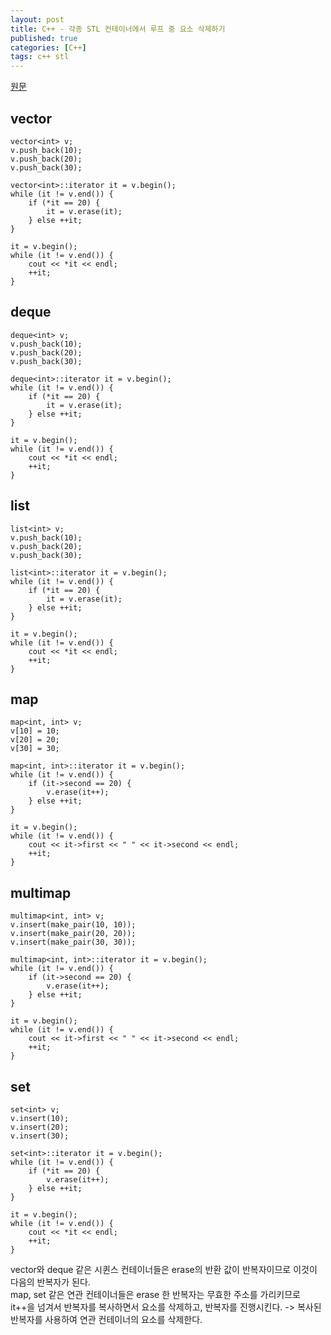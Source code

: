 ```yaml
---
layout: post
title: C++ - 각종 STL 컨테이너에서 루프 중 요소 삭제하기
published: true
categories: [C++]
tags: c++ stl
---
```

[원문](https://qiita.com/satoruhiga/items/fa6eae09c9d89bd48b5d   )  
  
## vector
  
```
vector<int> v;
v.push_back(10);
v.push_back(20);
v.push_back(30);

vector<int>::iterator it = v.begin();
while (it != v.end()) {
    if (*it == 20) {
        it = v.erase(it);
    } else ++it;
}

it = v.begin();
while (it != v.end()) {
    cout << *it << endl;
    ++it;
}
```
  
  
## deque
  
```
deque<int> v;
v.push_back(10);
v.push_back(20);
v.push_back(30);

deque<int>::iterator it = v.begin();
while (it != v.end()) {
    if (*it == 20) {
        it = v.erase(it);
    } else ++it;
}

it = v.begin();
while (it != v.end()) {
    cout << *it << endl;
    ++it;
}
```
  
  
## list
  
```
list<int> v;
v.push_back(10);
v.push_back(20);
v.push_back(30);

list<int>::iterator it = v.begin();
while (it != v.end()) {
    if (*it == 20) {
        it = v.erase(it);
    } else ++it;
}

it = v.begin();
while (it != v.end()) {
    cout << *it << endl;
    ++it;
}
```
  
  
## map
  
```
map<int, int> v;
v[10] = 10;
v[20] = 20;
v[30] = 30;

map<int, int>::iterator it = v.begin();
while (it != v.end()) {
    if (it->second == 20) {
        v.erase(it++);
    } else ++it;
}

it = v.begin();
while (it != v.end()) {
    cout << it->first << " " << it->second << endl;
    ++it;
}
```
  
  
## multimap
  
```
multimap<int, int> v;
v.insert(make_pair(10, 10));
v.insert(make_pair(20, 20));
v.insert(make_pair(30, 30));

multimap<int, int>::iterator it = v.begin();
while (it != v.end()) {
    if (it->second == 20) {
        v.erase(it++);
    } else ++it;
}

it = v.begin();
while (it != v.end()) {
    cout << it->first << " " << it->second << endl;
    ++it;
}
```
  
  
## set
  
```
set<int> v;
v.insert(10);
v.insert(20);
v.insert(30);

set<int>::iterator it = v.begin();
while (it != v.end()) {
    if (*it == 20) {
        v.erase(it++);
    } else ++it;
}

it = v.begin();
while (it != v.end()) {
    cout << *it << endl;
    ++it;
}
```
  
  
vector와 deque 같은 시퀸스 컨테이너들은 erase의 반환 값이 반복자이므로 이것이 다음의 반복자가 된다.   
map, set 같은 연관 컨테이너들은 erase 한 반복자는 무효한 주소를 가리키므로 it++을 넘겨서 반복자를 복사하면서 요소를 삭제하고, 반복자를 진행시킨다. -> 복사된 반복자를 사용하여 연관 컨테이너의 요소를 삭제한다.  
  
 